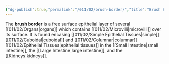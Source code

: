 ```yaml
---
{"dg-publish":true,"permalink":"/011/02/brush-border/","title":"Brush Border","tags":["BIOL422"],"created":"2024-09-26T13:45:04.070-07:00","updated":"2024-09-26T15:03:44.398-07:00"}
---
```


The **brush border** is a free surface epithelial layer of several [[011/02/Organs\|organs]] which contains [[011/02/Microvilli\|microvilli]] over its surface. It is found encasing [[011/02/Simple Epithelial Tissues\|simple]] [[011/02/Cuboidal\|cuboidal]] and [[011/02/Columnar\|columnar]] [[011/02/Epithelial Tissues\|epithelial tissues]] in the [[Small Intestine\|small intestine]], the [[Large Intestine\|large intestine]], and the [[Kidneys\|kidneys]].